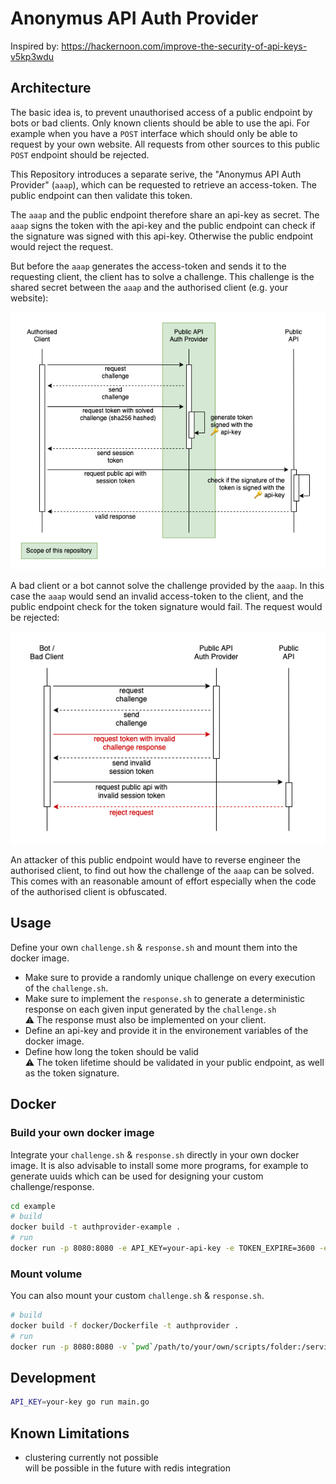 # Anonymus API Auth Provider

Inspired by: https://hackernoon.com/improve-the-security-of-api-keys-v5kp3wdu

## Architecture

The basic idea is, to prevent unauthorised access of a public endpoint by bots or bad clients. Only known clients should be able to use the api. For example when you have a `POST` interface which should only be able to request by your own website. All requests from other sources to this public `POST` endpoint should be rejected.

This Repository introduces a separate serive, the "Anonymus API Auth Provider" (`aaap`), which can be requested to retrieve an access-token. The public endpoint can then validate this token.

The `aaap` and the public endpoint therefore share an api-key as secret. The `aaap` signs the token with the api-key and the public endpoint can check if the signature was signed with this api-key. Otherwise the public endpoint would reject the request.

But before the `aaap` generates the access-token and sends it to the requesting client, the client has to solve a challenge. This challenge is the shared secret between the `aaap` and the authorised client (e.g. your website):

![Authorised Client](./assets/authorised-client.png)

A bad client or a bot cannot solve the challenge provided by the `aaap`. In this case the `aaap` would send an invalid access-token to the client, and the public endpoint check for the token signature would fail. The request would be rejected:

![Bot or Bad Client](./assets/bad-client.png)

An attacker of this public endpoint would have to reverse engineer the authorised client, to find out how the challenge of the `aaap` can be solved. This comes with an reasonable amount of effort especially when the code of the authorised client is obfuscated.

## Usage

Define your own `challenge.sh` & `response.sh` and mount them into the docker image.

- Make sure to provide a randomly unique challenge on every execution of the `challenge.sh`.
- Make sure to implement the `response.sh` to generate a deterministic response on each given input generated by the `challenge.sh`  
  :warning: The response must also be implemented on your client.
- Define an api-key and provide it in the environement variables of the docker image.
- Define how long the token should be valid  
  :warning: The token lifetime should be validated in your public endpoint, as well as the token signature.

## Docker

### Build your own docker image

Integrate your `challenge.sh` & `response.sh` directly in your own docker image. It is also advisable to install some more programs, for example to generate uuids which can be used for designing your custom challenge/response.

```bash
cd example
# build
docker build -t authprovider-example .
# run
docker run -p 8080:8080 -e API_KEY=your-api-key -e TOKEN_EXPIRE=3600 -e PORT=8080 authprovider-example
```

### Mount volume

You can also mount your custom `challenge.sh` & `response.sh`.

```bash
# build
docker build -f docker/Dockerfile -t authprovider .
# run
docker run -p 8080:8080 -v `pwd`/path/to/your/own/scripts/folder:/service/scripts -e API_KEY=your-api-key -e TOKEN_EXPIRE=3600 -e PORT=8080 authprovider
```

## Development

```bash
API_KEY=your-key go run main.go
```

## Known Limitations

- clustering currently not possible  
  will be possible in the future with redis integration
